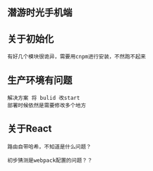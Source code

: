## 潜游时光手机端


## 关于初始化

	有好几个模块很诡异，需要用cnpm进行安装，不然跑不起来

## 生产环境有问题

	解决方案 将 bulid 改start
	部署时候依然是需要修改多个地方

## 关于React

	路由自带哈希，不知道是什么问题？

	初步猜测是webpack配置的问题？？



